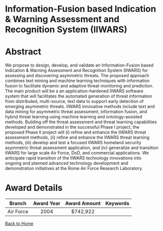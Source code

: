 
Information-Fusion based Indication &amp; Warning Assessment and Recognition System (IIWARS)
============================================================================================

# Abstract


We propose to design, develop, and validate an Information-Fusion based Indication & Warning Assessment and Recognition System (IIWARS) for assessing and discovering asymmetric threats.   The proposed approach combines text mining and machine learning techniques with information fusion to facilitate dynamic and adaptive threat monitoring and prediction.  The main product will be a an application-hardened IIWARS software system that will facilitates the automated generation of threat information from distributed, multi-source, text data to support early detection of emerging asymmetric threats.  IIWARS innovative methods include text and data mining for asymmetric threat assessment, information fusion, and hybrid threat learning using machine learning and ontology-assisted methods.  Building off the threat assessment and threat learning capabilities developed and demonstrated in the successful Phase I project, the proposed Phase II project will (i) refine and enhance the IIWARS threat assessment methods, (ii) refine and enhance the IIWARS threat learning methods, (iii) develop and test a focused IIWARS homeland security asymmetric threat assessment application, and (iv) generalize and transition IIWARS for large scale Air Force, DoD, and commercial applications.  We anticipate rapid transition of the IIWARS technology innovations into ongoing and planned advanced technology development and demonstration initiatives at the Rome Air Force Research Laboratory.  

# Award Details

|Branch|Award Year|Award Amount|Keywords|
| :---: | :---: | :---: | :---: |
|Air Force|2004|$742,922||
  
  


[Back to Home](https://github.com/chrischow/dod_sbir_awards#1261)
